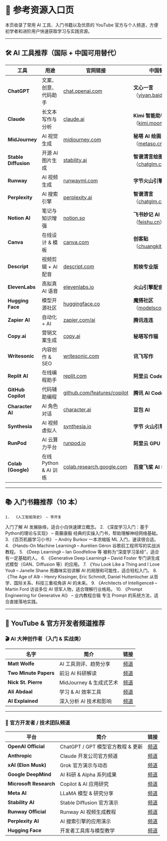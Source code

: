 # 📖 参考资源入口页

本页收录了常用 AI 工具、入门书籍以及优质的 YouTube 官方与个人频道，方便初学者和进阶用户快速获取学习与实践资源。

---

## 🛠️ AI 工具推荐（国际 + 中国可用替代）

| 工具 | 用途 | 官网链接 | 中国替代 |
|------|------|----------|----------|
| **ChatGPT** | 文案、创意、代码助手 | [chat.openai.com](https://chat.openai.com) | **文心一言**（[yiyan.baidu.com](https://yiyan.baidu.com)） |
| **Claude** | 长文本写作与分析 | [claude.ai](https://claude.ai) | **Kimi 智能助手**（[kimi.moonshot.cn](https://kimi.moonshot.cn)） |
| **MidJourney** | AI 视觉生成 | [midjourney.com](https://www.midjourney.com) | **秘塔 AI 绘画**（[metaso.cn](https://www.metaso.cn)） |
| **Stable Diffusion** | 开源 AI 图片生成 | [stability.ai](https://stability.ai) | **智谱清言绘图**（[chatglm.cn](https://chatglm.cn)） |
| **Runway** | AI 视频生成 | [runwayml.com](https://runwayml.com) | **字节火山引擎 视频工厂** |
| **Perplexity** | AI 搜索引擎 | [perplexity.ai](https://perplexity.ai) | **智谱清言**（[chatglm.cn](https://chatglm.cn)） |
| **Notion AI** | 笔记与知识增强 | [notion.so](https://www.notion.so) | **飞书妙记 AI**（[feishu.cn](https://feishu.cn)） |
| **Canva** | 在线设计 & 模板 | [canva.com](https://www.canva.com) | **创客贴**（[chuangkit.com](https://www.chuangkit.com)） |
| **Descript** | 视频剪辑 + AI 配音 | [descript.com](https://www.descript.com) | **剪映专业版** |
| **ElevenLabs** | 高拟真 AI 语音 | [elevenlabs.io](https://elevenlabs.io) | **火山引擎配音** |
| **Hugging Face** | 模型开源社区 | [huggingface.co](https://huggingface.co) | **魔搭社区**（[modelscope.cn](https://modelscope.cn)） |
| **Zapier AI** | 自动化 + AI | [zapier.com/ai](https://zapier.com/ai) | **腾讯连连** |
| **Copy.ai** | 营销文案生成 | [copy.ai](https://www.copy.ai) | **秘塔写作猫** |
| **Writesonic** | 内容创作 & SEO | [writesonic.com](https://writesonic.com) | **讯飞写作** |
| **Replit AI** | 在线编程助手 | [replit.com](https://replit.com) | **阿里云 CodeArts** |
| **GitHub Copilot** | 代码辅助编程 | [github.com/features/copilot](https://github.com/features/copilot) | **腾讯 AI Code** |
| **Character AI** | AI 角色对话 | [character.ai](https://character.ai) | **豆包 AI** |
| **Synthesia** | AI 视频虚拟人 | [synthesia.io](https://www.synthesia.io) | **字节 火山引擎 数字人** |
| **RunPod** | AI 云算力平台 | [runpod.io](https://runpod.io) | **阿里云 GPU 云** |
| **Colab (Google)** | 在线 Python & AI 训练 | [colab.research.google.com](https://colab.research.google.com) | **百度飞桨 AI Studio** |

---

## 📚 入门书籍推荐（10 本）

	1.	《人工智能简史》 – 李开复
入门了解 AI 发展脉络，适合小白快速建立概念。
	2.	《深度学习入门：基于Python的理论与实现》 – 斋藤康毅
经典的实操入门书，帮助理解神经网络基础。
	3.	《百页机器学习小书》 – Andriy Burkov
一本浓缩版 ML 入门，速读很合适。
	4.	《Hands-On Machine Learning》 – Aurélien Géron
谷歌前工程师写的实战派教程。
	5.	《Deep Learning》 – Ian Goodfellow 等
被称为“深度学习圣经”，适合有一定基础的人。
	6.	《Generative Deep Learning》 – David Foster
专门讲生成式模型（GAN、Diffusion 等）的应用。
	7.	《You Look Like a Thing and I Love You》 – Janelle Shane
用趣味实验讲解 AI 的局限和可能性，适合轻松入门。
	8.	《The Age of AI》 – Henry Kissinger, Eric Schmidt, Daniel Huttenlocher
从哲学、国际关系、科技三重视角讲 AI 的未来。
	9.	《Architects of Intelligence》 – Martin Ford
访谈多位 AI 领军人物，适合理解行业格局。
	10.	《Prompt Engineering for Generative AI》 – 业内教程合辑
专注 Prompt 的系统方法，适合直接落地实践。


---

## 🎥 YouTube & 官方开发者频道推荐

### 🎬 AI 大神创作者（入门 & 实战类）
| 名字 | 简介 | 链接 |
|------|------|------|
| **Matt Wolfe** | AI 工具测评、趋势分享 | [频道](https://www.youtube.com/@mreflow) |
| **Two Minute Papers** | 前沿 AI 科研解读 | [频道](https://www.youtube.com/@TwoMinutePapers) |
| **Nick St. Pierre** | MidJourney & 生成式艺术 | [频道](https://www.youtube.com/@nickfloats) |
| **Ali Abdaal** | 学习 & AI 效率工具 | [频道](https://www.youtube.com/@aliabdaal) |
| **AI Explained** | 深入分析 AI 技术和影响 | [频道](https://www.youtube.com/@AIExplained) |

---

### 🏢 官方开发者 / 技术团队频道
| 平台 | 简介 | 链接 |
|------|------|------|
| **OpenAI Official** | ChatGPT / GPT 模型官方教程 & 更新 | [频道](https://www.youtube.com/@OpenAI) |
| **Anthropic** | Claude 开发公司官方频道 | [频道](https://www.youtube.com/@AnthropicAI) |
| **xAI (Elon Musk)** | Grok 官方演示与动态 | [频道](https://x.ai) |
| **Google DeepMind** | AI 科研 & Alpha 系列成果 | [频道](https://www.youtube.com/@DeepMind) |
| **Microsoft Research** | Copilot & AI 应用研究 | [频道](https://www.youtube.com/@MicrosoftResearch) |
| **Meta AI** | LLaMA 模型 & 研究分享 | [频道](https://www.youtube.com/@MetaAIResearch) |
| **Stability AI** | Stable Diffusion 官方演示 | [频道](https://www.youtube.com/@StabilityAI) |
| **Runway Official** | Runway AI 视频生成教程 | [频道](https://www.youtube.com/@RunwayML) |
| **Perplexity AI** | AI 搜索引擎的应用演示 | [频道](https://www.youtube.com/@perplexity_ai) |
| **Hugging Face** | 开发者工具库与模型教学 | [频道](https://www.youtube.com/@HuggingFace) |
